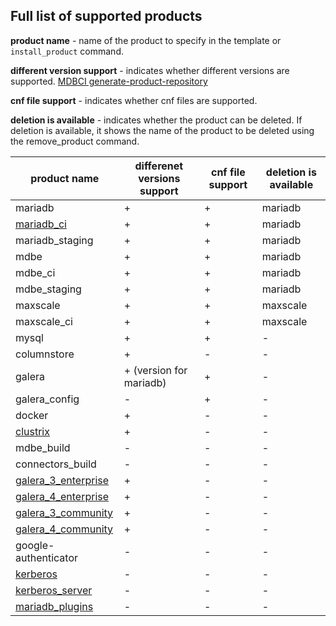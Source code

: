 ## Full list of supported products

__product name__ - name of the product to specify in the template or `install_product` command.

__different version support__ - indicates whether different versions are supported.
[MDBCI generate-product-repository](commands/generate-product-repositories.md)

__cnf file support__ - indicates whether cnf files are supported.

__deletion is available__ - indicates whether the product can be deleted. If deletion is available, it shows the name of the product to be deleted using the remove_product command.

product name | differenet versions support | cnf file support | deletion is available
--- | --- | --- | ---
mariadb | + | + | mariadb
[mariadb_ci](detailed_topics/using_mariadb_from_ci_server.md) | + | + | mariadb
mariadb_staging | + | + | mariadb
mdbe | + | + | mariadb
mdbe_ci | + | + | mariadb
mdbe_staging | + | + | mariadb
maxscale | + | + | maxscale
maxscale_ci | + | + | maxscale
mysql | + | + | -
columnstore | + | - | -
galera | + (version for mariadb) | + | -
galera_config | - | + | -
docker | + | - | -
[clustrix](detailed_topics/using_clustrix_product.md) | + | - | -
mdbe_build | - | - | -
connectors_build | - | - | -
[galera_3_enterprise](detailed_topics/using_galera_products.md) | + | - | -
[galera_4_enterprise](detailed_topics/using_galera_products.md) | + | - | -
[galera_3_community](detailed_topics/using_galera_products.md) | + | - | -
[galera_4_community](detailed_topics/using_galera_products.md) | + | - | -
google-authenticator | - | - | -
[kerberos](detailed_topics/using_kerberos_product.md) | - | - | -
[kerberos_server](detailed_topics/using_kerberos_product.md) | - | - | -
[mariadb_plugins](detailed_topics/mdbe_pugins.md) | - | - | -

